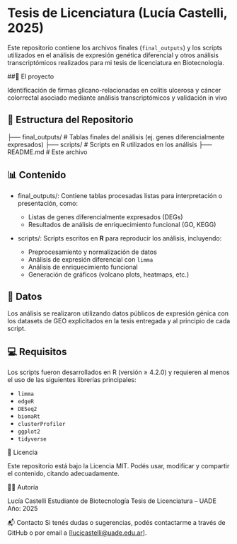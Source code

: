 # Tesis de Licenciatura (Lucía Castelli, 2025)

Este repositorio contiene los archivos finales (`final_outputs`) y los scripts utilizados en el análisis de expresión genética diferencial y otros análisis transcriptómicos realizados para mi tesis de licenciatura en Biotecnología.

##🧪 El proyecto

Identificación de firmas glicano-relacionadas en colitis ulcerosa y cáncer colorrectal asociado mediante análisis transcriptómicos y validación in vivo

## 📂 Estructura del Repositorio

├── final_outputs/ # Tablas finales del análisis (ej. genes diferencialmente expresados)
├── scripts/ # Scripts en R utilizados en los análisis
├── README.md # Este archivo



## 📊 Contenido

- final_outputs/: Contiene tablas procesadas listas para interpretación o presentación, como:
  - Listas de genes diferencialmente expresados (DEGs)
  - Resultados de análisis de enriquecimiento funcional (GO, KEGG)

- scripts/: Scripts escritos en **R** para reproducir los análisis, incluyendo:
  - Preprocesamiento y normalización de datos
  - Análisis de expresión diferencial con `limma`
  - Análisis de enriquecimiento funcional
  - Generación de gráficos (volcano plots, heatmaps, etc.)

## 🧬 Datos

Los análisis se realizaron utilizando datos públicos de expresión génica con los datasets de GEO explicitados en la tesis entregada y al principio de cada script.

## 💻 Requisitos

Los scripts fueron desarrollados en R (versión ≥ 4.2.0) y requieren al menos el uso de las siguientes librerías principales:

- `limma`
- `edgeR`
- `DESeq2`
- `biomaRt`
- `clusterProfiler`
- `ggplot2`
- `tidyverse`

🧾 Licencia

Este repositorio está bajo la Licencia MIT. Podés usar, modificar y compartir el contenido, citando adecuadamente.

👩‍🔬 Autoría

Lucía Castelli
Estudiante de Biotecnología
Tesis de Licenciatura – UADE
Año: 2025

📬 Contacto
Si tenés dudas o sugerencias, podés contactarme a través de GitHub o por email a [lucicastelli@uade.edu.ar].
